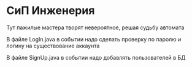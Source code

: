 # СиП Инженерия
Тут пажилые мастера творят невероятное, решая судьбу автомата

В файле LogIn.java в событии надо сделать проверку по паролю и логину на существование аккаунта

В файле SignUp.java в событии надо добавлять пользователей в БД
